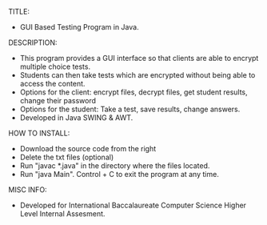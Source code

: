 TITLE: 
  - GUI Based Testing Program in Java.
  
DESCRIPTION:
  - This program provides a GUI interface so that clients are able to encrypt multiple choice tests. 
  - Students can then take tests which are encrypted without being able to access the content. 
  - Options for the client: encrypt files, decrypt files, get student results, change their password
  - Options for the student: Take a test, save results, change answers.
  - Developed in Java SWING & AWT.

HOW TO INSTALL:
  - Download the source code from the right
  - Delete the txt files (optional)
  - Run "javac *.java" in the directory where the files located.
  - Run "java Main". Control + C to exit the program at any time.

MISC INFO:
  - Developed for International Baccalaureate Computer Science Higher Level Internal Assesment.
